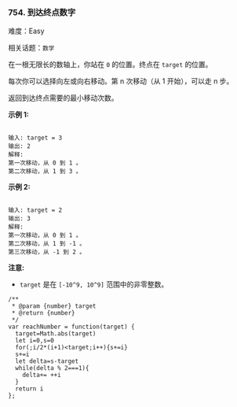 ### 754. 到达终点数字

难度：Easy

相关话题：`数学`

在一根无限长的数轴上，你站在 `0` 的位置。终点在 `target` 的位置。



每次你可以选择向左或向右移动。第 n 次移动（从 1 开始），可以走 n 步。



返回到达终点需要的最小移动次数。



**示例 1:** 



```

输入: target = 3
输出: 2
解释:
第一次移动，从 0 到 1 。
第二次移动，从 1 到 3 。
```


**示例 2:** 



```

输入: target = 2
输出: 3
解释:
第一次移动，从 0 到 1 。
第二次移动，从 1 到 -1 。
第三次移动，从 -1 到 2 。
```


**注意:** 




* `target` 是在 `[-10^9, 10^9]` 范围中的非零整数。




```
/**
 * @param {number} target
 * @return {number}
 */
var reachNumber = function(target) {
  target=Math.abs(target)
  let i=0,s=0
  for(;i/2*(i+1)<target;i++){s+=i}
  s+=i
  let delta=s-target
  while(delta % 2===1){
    delta+= ++i
  }
  return i
};
```

